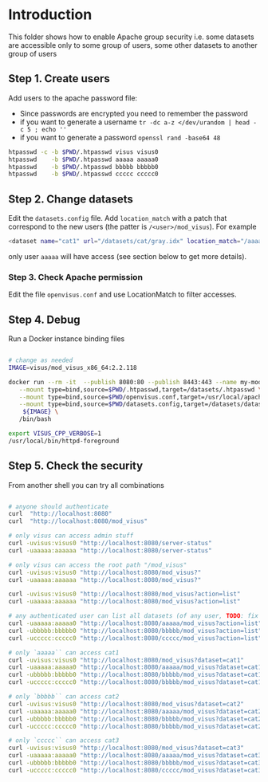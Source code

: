 # Introduction

This folder shows how to enable Apache group security i.e. some datasets
are accessible only to some group of users, some other datasets to another group of users

## Step 1. Create users

Add  users to the apache password file:

- Since passwords are encrypted you need to remember the password
- if you want to generate a username  `tr -dc a-z </dev/urandom | head -c 5 ; echo ''`
- if you want to generate a password  `openssl rand -base64 48`

```bash
htpasswd -c -b $PWD/.htpasswd visus visus0
htpasswd    -b $PWD/.htpasswd aaaaa aaaaa0
htpasswd    -b $PWD/.htpasswd bbbbb bbbbb0
htpasswd    -b $PWD/.htpasswd ccccc ccccc0
```

## Step 2. Change datasets

Edit the `datasets.config` file.
Add `location_match` with a patch that correspond to the new users (the patter is `/<user>/mod_visus`).
For example

```bash
<dataset name="cat1" url="/datasets/cat/gray.idx" location_match="/aaaaa/mod_visus" />
```

only user `aaaaa` will have access (see section below to get more details).

### Step 3. Check Apache permission

Edit the file `openvisus.conf` and use LocationMatch to filter accesses.

## Step 4. Debug

Run a Docker instance binding files

```bash

# change as needed
IMAGE=visus/mod_visus_x86_64:2.2.118

docker run --rm -it  --publish 8080:80 --publish 8443:443 --name my-modvisus \
   --mount type=bind,source=$PWD/.htpasswd,target=/datasets/.htpasswd \
   --mount type=bind,source=$PWD/openvisus.conf,target=/usr/local/apache2/conf/openvisus.conf \
   --mount type=bind,source=$PWD/datasets.config,target=/datasets/datasets.config \
    ${IMAGE} \
   /bin/bash

export VISUS_CPP_VERBOSE=1
/usr/local/bin/httpd-foreground
```

## Step 5. Check the security

From another shell you can try all combinations

```bash

# anyone should authenticate
curl  "http://localhost:8080"
curl  "http://localhost:8080/mod_visus"

# only visus can access admin stuff
curl -uvisus:visus0 "http://localhost:8080/server-status"
curl -uaaaaa:aaaaaa "http://localhost:8080/server-status"

# only visus can access the root path "/mod_visus"
curl -uvisus:visus0 "http://localhost:8080/mod_visus?"
curl -uaaaaa:aaaaaa "http://localhost:8080/mod_visus?"

curl -uvisus:visus0 "http://localhost:8080/mod_visus?action=list"
curl -uaaaaa:aaaaaa "http://localhost:8080/mod_visus?action=list"

# any authenticated user can list all datasets (of any user, TODO: fix this)
curl -uaaaaa:aaaaa0 "http://localhost:8080/aaaaa/mod_visus?action=list"
curl -ubbbbb:bbbbb0 "http://localhost:8080/bbbbb/mod_visus?action=list"
curl -uccccc:ccccc0 "http://localhost:8080/ccccc/mod_visus?action=list"

# only `aaaaa`` can access cat1
curl -uvisus:visus0 "http://localhost:8080/mod_visus?dataset=cat1"
curl -uaaaaa:aaaaa0 "http://localhost:8080/aaaaa/mod_visus?dataset=cat1"
curl -ubbbbb:bbbbb0 "http://localhost:8080/bbbbb/mod_visus?dataset=cat1"
curl -uccccc:ccccc0 "http://localhost:8080/bbbbb/mod_visus?dataset=cat1"

# only `bbbbb`` can access cat2
curl -uvisus:visus0 "http://localhost:8080/mod_visus?dataset=cat2"
curl -uaaaaa:aaaaa0 "http://localhost:8080/aaaaa/mod_visus?dataset=cat2"
curl -ubbbbb:bbbbb0 "http://localhost:8080/bbbbb/mod_visus?dataset=cat2"
curl -uccccc:ccccc0 "http://localhost:8080/bbbbb/mod_visus?dataset=cat2"

# only `ccccc`` can access cat3
curl -uvisus:visus0 "http://localhost:8080/mod_visus?dataset=cat3"
curl -uaaaaa:aaaaa0 "http://localhost:8080/aaaaa/mod_visus?dataset=cat3"
curl -ubbbbb:bbbbb0 "http://localhost:8080/bbbbb/mod_visus?dataset=cat3"
curl -uccccc:ccccc0 "http://localhost:8080/ccccc/mod_visus?dataset=cat3"

```
